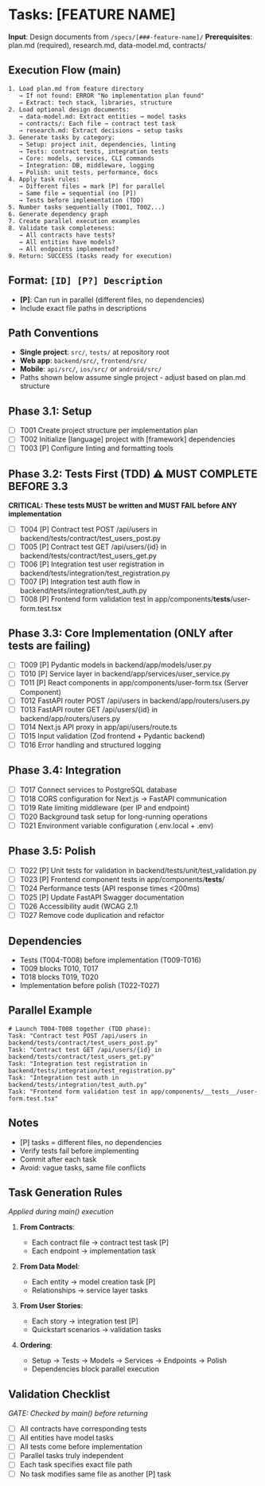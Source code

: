 # Tasks: [FEATURE NAME]

**Input**: Design documents from `/specs/[###-feature-name]/`
**Prerequisites**: plan.md (required), research.md, data-model.md, contracts/

## Execution Flow (main)
```
1. Load plan.md from feature directory
   → If not found: ERROR "No implementation plan found"
   → Extract: tech stack, libraries, structure
2. Load optional design documents:
   → data-model.md: Extract entities → model tasks
   → contracts/: Each file → contract test task
   → research.md: Extract decisions → setup tasks
3. Generate tasks by category:
   → Setup: project init, dependencies, linting
   → Tests: contract tests, integration tests
   → Core: models, services, CLI commands
   → Integration: DB, middleware, logging
   → Polish: unit tests, performance, docs
4. Apply task rules:
   → Different files = mark [P] for parallel
   → Same file = sequential (no [P])
   → Tests before implementation (TDD)
5. Number tasks sequentially (T001, T002...)
6. Generate dependency graph
7. Create parallel execution examples
8. Validate task completeness:
   → All contracts have tests?
   → All entities have models?
   → All endpoints implemented?
9. Return: SUCCESS (tasks ready for execution)
```

## Format: `[ID] [P?] Description`
- **[P]**: Can run in parallel (different files, no dependencies)
- Include exact file paths in descriptions

## Path Conventions
- **Single project**: `src/`, `tests/` at repository root
- **Web app**: `backend/src/`, `frontend/src/`
- **Mobile**: `api/src/`, `ios/src/` or `android/src/`
- Paths shown below assume single project - adjust based on plan.md structure

## Phase 3.1: Setup
- [ ] T001 Create project structure per implementation plan
- [ ] T002 Initialize [language] project with [framework] dependencies
- [ ] T003 [P] Configure linting and formatting tools

## Phase 3.2: Tests First (TDD) ⚠️ MUST COMPLETE BEFORE 3.3
**CRITICAL: These tests MUST be written and MUST FAIL before ANY implementation**
- [ ] T004 [P] Contract test POST /api/users in backend/tests/contract/test_users_post.py
- [ ] T005 [P] Contract test GET /api/users/{id} in backend/tests/contract/test_users_get.py
- [ ] T006 [P] Integration test user registration in backend/tests/integration/test_registration.py
- [ ] T007 [P] Integration test auth flow in backend/tests/integration/test_auth.py
- [ ] T008 [P] Frontend form validation test in app/components/__tests__/user-form.test.tsx

## Phase 3.3: Core Implementation (ONLY after tests are failing)
- [ ] T009 [P] Pydantic models in backend/app/models/user.py
- [ ] T010 [P] Service layer in backend/app/services/user_service.py
- [ ] T011 [P] React components in app/components/user-form.tsx (Server Component)
- [ ] T012 FastAPI router POST /api/users in backend/app/routers/users.py
- [ ] T013 FastAPI router GET /api/users/{id} in backend/app/routers/users.py
- [ ] T014 Next.js API proxy in app/api/users/route.ts
- [ ] T015 Input validation (Zod frontend + Pydantic backend)
- [ ] T016 Error handling and structured logging

## Phase 3.4: Integration
- [ ] T017 Connect services to PostgreSQL database
- [ ] T018 CORS configuration for Next.js → FastAPI communication
- [ ] T019 Rate limiting middleware (per IP and endpoint)
- [ ] T020 Background task setup for long-running operations
- [ ] T021 Environment variable configuration (.env.local + .env)

## Phase 3.5: Polish
- [ ] T022 [P] Unit tests for validation in backend/tests/unit/test_validation.py
- [ ] T023 [P] Frontend component tests in app/components/__tests__/
- [ ] T024 Performance tests (API response times <200ms)
- [ ] T025 [P] Update FastAPI Swagger documentation
- [ ] T026 Accessibility audit (WCAG 2.1)
- [ ] T027 Remove code duplication and refactor

## Dependencies
- Tests (T004-T008) before implementation (T009-T016)
- T009 blocks T010, T017
- T018 blocks T019, T020
- Implementation before polish (T022-T027)

## Parallel Example
```
# Launch T004-T008 together (TDD phase):
Task: "Contract test POST /api/users in backend/tests/contract/test_users_post.py"
Task: "Contract test GET /api/users/{id} in backend/tests/contract/test_users_get.py"
Task: "Integration test registration in backend/tests/integration/test_registration.py"
Task: "Integration test auth in backend/tests/integration/test_auth.py"
Task: "Frontend form validation test in app/components/__tests__/user-form.test.tsx"
```

## Notes
- [P] tasks = different files, no dependencies
- Verify tests fail before implementing
- Commit after each task
- Avoid: vague tasks, same file conflicts

## Task Generation Rules
*Applied during main() execution*

1. **From Contracts**:
   - Each contract file → contract test task [P]
   - Each endpoint → implementation task
   
2. **From Data Model**:
   - Each entity → model creation task [P]
   - Relationships → service layer tasks
   
3. **From User Stories**:
   - Each story → integration test [P]
   - Quickstart scenarios → validation tasks

4. **Ordering**:
   - Setup → Tests → Models → Services → Endpoints → Polish
   - Dependencies block parallel execution

## Validation Checklist
*GATE: Checked by main() before returning*

- [ ] All contracts have corresponding tests
- [ ] All entities have model tasks
- [ ] All tests come before implementation
- [ ] Parallel tasks truly independent
- [ ] Each task specifies exact file path
- [ ] No task modifies same file as another [P] task